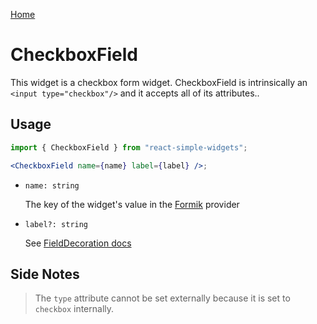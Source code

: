 [Home](../../../README.md)

# CheckboxField

This widget is a checkbox form widget. CheckboxField is intrinsically an `<input type="checkbox"/>` and it accepts all of its attributes..

## Usage

```jsx
import { CheckboxField } from "react-simple-widgets";

<CheckboxField name={name} label={label} />;
```

- `name: string`

  The key of the widget's value in the [Formik](https://jaredpalmer.com/formik/) provider

- `label?: string`

  See [FieldDecoration docs](../field-decoration/field-decoration-usage.md)

## Side Notes

> The `type` attribute cannot be set externally because it is set to `checkbox` internally.
